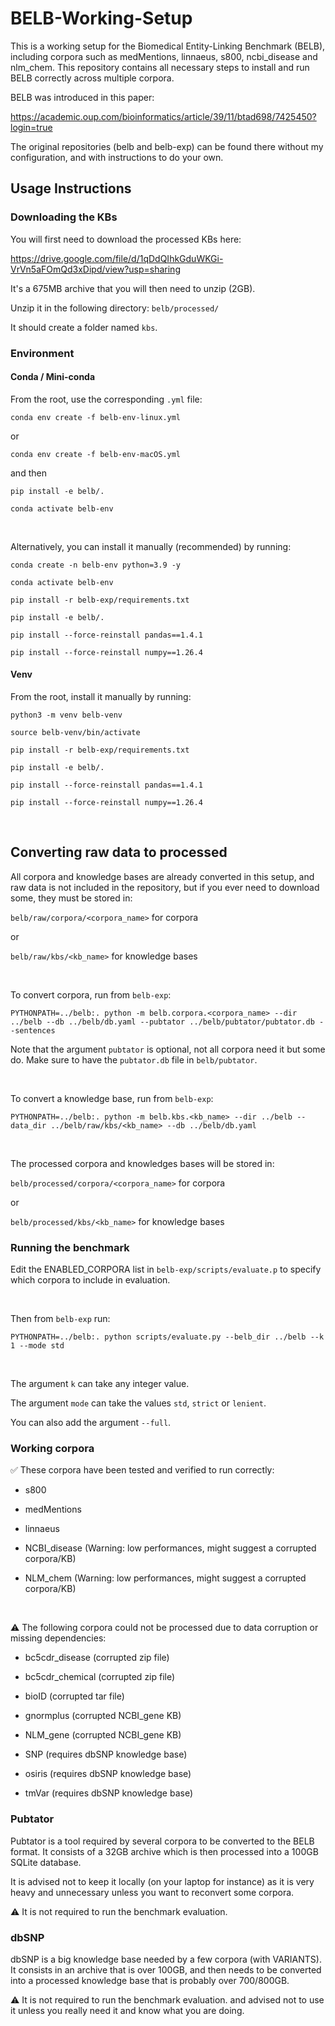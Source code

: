 # BELB-Working-Setup

This is a working setup for the Biomedical Entity-Linking Benchmark (BELB), 
including corpora such as medMentions, linnaeus, s800, ncbi_disease and nlm_chem. 
This repository contains all necessary steps to install and run BELB correctly across multiple corpora.

BELB was introduced in this paper: 

https://academic.oup.com/bioinformatics/article/39/11/btad698/7425450?login=true

The original repositories (belb and belb-exp) can be found there 
without my configuration, and with instructions to do your own.

## Usage Instructions

### Downloading the KBs

You will first need to download the processed KBs here:

https://drive.google.com/file/d/1qDdQIhkGduWKGi-VrVn5aFOmQd3xDipd/view?usp=sharing

It's a 675MB archive that you will then need to unzip (2GB).

Unzip it in the following directory: `belb/processed/`

It should create a folder named `kbs`.

### Environment

#### Conda / Mini-conda

From the root, use the corresponding `.yml` file:

`conda env create -f belb-env-linux.yml`

or

`conda env create -f belb-env-macOS.yml` 

and then

`pip install -e belb/.`

`conda activate belb-env`

<br>

Alternatively, you can install it manually (recommended) by running:

`conda create -n belb-env python=3.9 -y`

`conda activate belb-env`

`pip install -r belb-exp/requirements.txt`

`pip install -e belb/.`

`pip install --force-reinstall pandas==1.4.1`

`pip install --force-reinstall numpy==1.26.4`

#### Venv

From the root, install it manually by running:

`python3 -m venv belb-venv`

`source belb-venv/bin/activate`

`pip install -r belb-exp/requirements.txt`

`pip install -e belb/.`

`pip install --force-reinstall pandas==1.4.1`

`pip install --force-reinstall numpy==1.26.4`

<br>

## Converting raw data to processed

All corpora and knowledge bases are already converted in this setup, 
and raw data is not included in the repository, but if you ever need 
to download some, they must be stored in:

`belb/raw/corpora/<corpora_name>` for corpora

or

`belb/raw/kbs/<kb_name>` for knowledge bases

<br>

To convert corpora, run from `belb-exp`:

`PYTHONPATH=../belb:. python -m belb.corpora.<corpora_name> --dir ../belb --db ../belb/db.yaml --pubtator ../belb/pubtator/pubtator.db --sentences`

Note that the argument `pubtator` is optional, not all corpora need it but
some do. Make sure to have the `pubtator.db` file in `belb/pubtator`.

<br>

To convert a knowledge base, run from `belb-exp`:

`PYTHONPATH=../belb:. python -m belb.kbs.<kb_name> --dir ../belb --data_dir ../belb/raw/kbs/<kb_name> --db ../belb/db.yaml`
 
<br>

The processed corpora and knowledges bases will be stored in:

`belb/processed/corpora/<corpora_name>` for corpora

or

`belb/processed/kbs/<kb_name>` for knowledge bases


### Running the benchmark

Edit the ENABLED_CORPORA list in `belb-exp/scripts/evaluate.p` to specify 
which corpora to include in evaluation.

<br>

Then from `belb-exp` run:

`PYTHONPATH=../belb:. python scripts/evaluate.py --belb_dir ../belb --k 1 --mode std`

<br>

The argument `k` can take any integer value.

The argument `mode` can take the values `std`, `strict` or `lenient`.

You can also add the argument `--full`.


### Working corpora

✅ These corpora have been tested and verified to run correctly:

- s800

- medMentions

- linnaeus

- NCBI_disease (Warning: low performances, might suggest a corrupted corpora/KB)

- NLM_chem (Warning: low performances, might suggest a corrupted corpora/KB)

<br>

⚠️ The following corpora could not be processed due to data corruption or missing dependencies:

- bc5cdr_disease (corrupted zip file)

- bc5cdr_chemical (corrupted zip file)

- bioID (corrupted tar file)

- gnormplus (corrupted NCBI_gene KB)

- NLM_gene (corrupted NCBI_gene KB)

- SNP (requires dbSNP knowledge base)

- osiris (requires dbSNP knowledge base)

- tmVar (requires dbSNP knowledge base)


### Pubtator

Pubtator is a tool required by several corpora to be converted to the
BELB format. It consists of a 32GB archive which is then processed
into a 100GB SQLite database.

It is advised not to keep it locally (on your laptop for instance) as it 
is very heavy and unnecessary unless you want to reconvert some corpora.

⚠️ It is not required to run the benchmark evaluation.


### dbSNP

dbSNP is a big knowledge base needed by a few corpora (with VARIANTS). 
It consists in an archive that is over 100GB, and then needs to be 
converted into a processed knowledge base that is probably over 700/800GB.

⚠️ It is not required to run the benchmark evaluation. and advised not 
to use it unless you really need it and know what you are doing.
